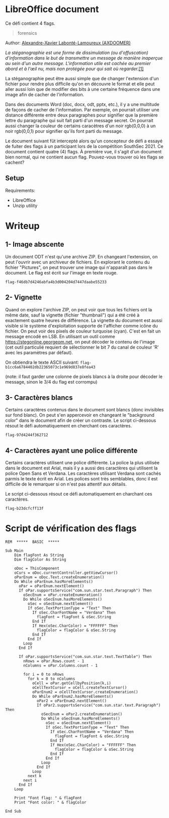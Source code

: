 # LibreOffice document

Ce défi contient 4 flags.

> forensics

Author: [Alexandre-Xavier Labonté-Lamoureux (AXDOOMER)](https://github.com/axdoomer)

_La stéganographie est une forme de dissimulation (ou d'offuscation) d'information dans le but de transmettre un message de manière inaperçue au sein d'un autre message. L'information utile est cachée au premier abord et à l'œil nu, mais non protégée pour qui sait où regarder._[[1]](https://www.nomios.fr/actualite/steganographie/)

La stéganographie peut être aussi simple que de changer l'extension d'un fichier pour rendre plus difficile qu'on en découvre le format et elle peut aller aussi loin que de modifier des bits à une certaine fréquence dans une image afin de cacher de l'information. 

Dans des documents Word (doc, docx, odt, pptx, etc.), il y a une multitude de façons de cacher de l'information. Par exemple, on pourrait utiliser une distance différente entre deux paragraphes pour signifier que la première lettre du paragraphe qui suit fait parti d'un message secret. On pourrait aussi changer la couleur de certains caracètres d'un noir rgb(0,0,0) à un noir rgb(0,0,1) pour signifier qu'ils font parti du message.

Le document suivant fût intercepté alors qu'un concepteur de défi a essayé de fuiter des flags à un participant lors de la compétition SouthSec 2021. Ce document contient quatre (4) flags. À première vue, il s'agit d'un document bien normal, qui ne contient aucun flag. Pouvez-vous trouver où les flags se cachent?

## Setup

Requirements:
- LibreOffice
- Unzip utility

# Writeup

## 1- Image abscente

Un document ODT n'est qu'une archive ZIP. En changeant l'extension, on peut l'ouvrir avec un archiveur de fichiers. En explorant le contenu du fichier "Pictures", on peut trouver une image qui n'apparaît pas dans le document. Le flag est écrit sur l'image en texte rouge. 

`flag-f46db7d4246abfa4b3d004204d7447daabe55233`

## 2- Vignette

Quand on explore l'archive ZIP, on peut voir que tous les fichiers ont la même date, sauf la vignette (fichier "thumbnail") qui a été créé à exactement quatre heures de différence. La vignette du document est aussi visible si le système d'exploitation supporte de l'afficher comme icône du fichier. On peut voir des pixels de couleur turquoise (cyan). C'est en fait un message encodé en LSB. En utilisant un outil comme https://stegonline.georgeom.net, on peut décoder le contenu de l'image (cet outil particulié requiert de sélectionner le bit 7 du canal de couleur 'R' avec les paramètres par défaut). 

On obtiendra le texte ASCII suivant: `flag-b1cc6a6784402db22365073c1e969d837e8fea43`

(note: il faut garder une colonne de pixels blancs à la droite pour décoder le message, sinon le 3/4 du flag est corrompu)

## 3- Caractères blancs

Certains caractères contenus dans le document sont blancs (donc invisibles sur fond blanc). On peut s'en appercevoir en changeant le "background color" dans le document afin de créer un contraste. Le script ci-dessous résout le défi automatiquement en cherchant ces caractères. 

`flag-97d4244f362712`

## 4- Caractères ayant une police différente

Certains caractères utilisent une police différente. La police la plus utilisée dans le document est Arial, mais il y a aussi des caractères qui utilisent la police Open Sans et Verdana. Les caractères utilisant Verdana sont cachés parmis le texte écrit en Arial. Les polices sont très semblables, donc il est difficile de le remarquer si on n'est pas attentif aux détails. 

Le script ci-dessous résout ce défi automatiquement en charchant ces caractères. 

`flag-b23dcfcff13f`

# Script de vérification des flags

```
REM  *****  BASIC  *****

Sub Main
    Dim flagFont As String
    Dim flagColor As String

    oDoc = ThisComponent
    oCurs = oDoc.currentController.getViewCursor()
    oParEnum = oDoc.Text.createEnumeration()
    Do While oParEnum.hasMoreElements()
      oPar = oParEnum.nextElement()
      If oPar.supportsService("com.sun.star.text.Paragraph") Then
        oSecEnum = oPar.createEnumeration()
        Do While oSecEnum.hasMoreElements()
          oSec = oSecEnum.nextElement()
          If oSec.TextPortionType = "Text" Then
            If oSec.CharFontName = "Verdana" Then
              flagFont = flagFont & oSec.String
            End If
            If Hex(oSec.CharColor) = "FFFFFF" Then
              flagColor = flagColor & oSec.String
            End If
          End If
        Loop
      End If
      
      If oPar.supportsService("com.sun.star.text.TextTable") Then
        nRows = oPar.Rows.count - 1
        nColumns = oPar.Columns.count - 1
        
        for i = 0 to nRows
          for k = 0 to nColumns
            oCell = oPar.getCellbyPosition(k,i)
            oCellTextCursor = oCell.createTextCursor()
            oParEnum2 = oCellTextCursor.createEnumeration() 
            Do While oParEnum2.hasMoreElements()
              oPar2 = oParEnum2.nextElement()
              If oPar2.supportsService("com.sun.star.text.Paragraph") Then
                oSecEnum = oPar2.createEnumeration()
                Do While oSecEnum.hasMoreElements()
                  oSec = oSecEnum.nextElement()
                  If oSec.TextPortionType = "Text" Then
                    If oSec.CharFontName = "Verdana" Then
                      flagFont = flagFont & oSec.String
                    End If
                    If Hex(oSec.CharColor) = "FFFFFF" Then
                      flagColor = flagColor & oSec.String
                    End If
                  End If
                Loop
              End If
            Loop
          next k
        next i
      End If
    Loop
    
    Print "Font flag: " & flagFont
    Print "Font color: " & flagColor

End Sub

```
